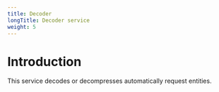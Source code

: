 ```yaml
---
title: Decoder
longTitle: Decoder service
weight: 5
---
```

# Introduction

This service decodes or decompresses automatically request entities.
